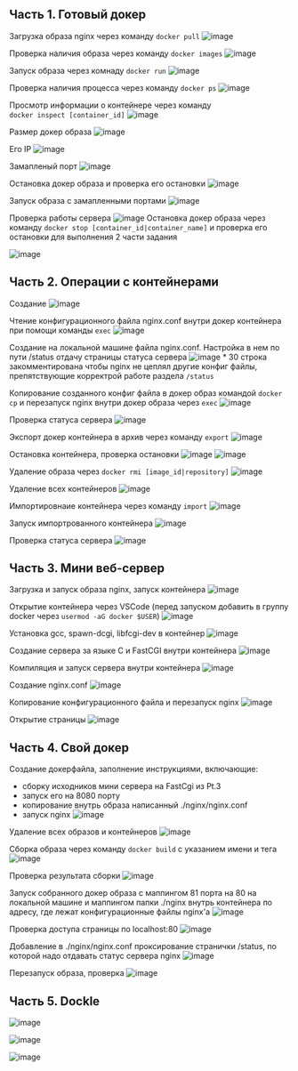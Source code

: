 ## Часть 1. Готовый докер

 Загрузка образа nginx через команду `docker pull`
![image](resources/1.1.png)

Проверка наличия образа через команду `docker images`
![image](resources/1.2.png)

Запуск образа через комнаду `docker run`
![image](resources/1.3.png)

Проверка наличия процесса через команду `docker ps`
![image](resources/1.4.png)

Просмотр информации о контейнере через команду \
`docker inspect [container_id]`
![image](resources/1.5.png)

Размер докер образа
![image](resources/1.6.png)

Его IP
![image](resources/1.7.png)

Замапленый порт
![image](resources/1.8.png)

Остановка докер образа и проверка его остановки
![image](resources/1.9.png)

Запуск образа с замапленными портами
![image](resources/1.10.png)

Проверка работы сервера
![image](resources/1.11.png)
Остановка докер образа через команду `docker stop [container_id|container_name]` и проверка его остановки для выполнения 2 части задания

![image](resources/1.12.png)

## Часть 2. Операции с контейнерами


Создание
![image](resources/2.1.png)

Чтение конфигурационного файла nginx.conf внутри докер контейнера при помощи команды `exec`
![image](resources/2.2.png)

Создание на локальной машине файла nginx.conf. Настройка в нем по пути /status отдачу страницы статуса сервера
![image](resources/2.2.1.png)
    * 30 строка закомментирована чтобы nginx не цеплял другие конфиг файлы, препятствующие корректрой работе раздела `/status`

Копирование созданного конфиг файла в докер образ командой `docker cp` и перезапуск nginx внутри докер образа через `exec`
![image](resources/2.3.png)

Проверка статуса сервера
![image](resources/2.4.png)

Экспорт докер контейнера в архив через команду `export`
![image](resources/2.5.png)

Остановка контейнера, проверка остановки
![image](resources/2.6.png)
![image](resources/2.7.png)

Удаление образа через `docker rmi [image_id|repository]` 
![image](resources/2.8.png)

Удаление всех контейнеров
![image](resources/2.9.png)

Импортировнаие контейнера через команду `import`
![image](resources/2.10.png)

Запуск импортрованного контейнера
![image](resources/2.11.png)

Проверка статуса сервера
![image](resources/2.12.png)


## Часть 3. Мини веб-сервер


Загрузка и запуск образа nginx, запуск контейнера
![image](resources/3.1.png)

Открытие контейнера через VSCode (перед запуском добавить в группу docker через `usermod -aG docker $USER`)
![image](resources/3.2.png)

Установка gcc, spawn-dcgi, libfcgi-dev в контейнер
![image](resources/3.3.png)

Создание сервера за языке С и FastCGI внутри контейнера
![image](resources/3.5.png)

Компиляция и запуск сервера внутри контейнера
![image](resources/3.6.png)

Создание nginx.conf
![image](resources/3.4.png)

Копирование конфигурационного файла и перезапуск nginx
![image](resources/3.7.png)

Открытие страницы
![image](resources/3.8.png)




## Часть 4. Свой докер

Создание докерфайла, заполнение инструкциями, включающие:
 - сборку исходников мини сервера на FastCgi из Pt.3
 - запуск его на 8080 порту
 - копирование внутрь образа написанный ./nginx/nginx.conf
 - запуск nginx
![image](resources/4.1.png)

Удаление всех образов и контейнеров
![image](resources/4.2.png)

Сборка образа через команду `docker build` с указанием имени и тега
![image](resources/4.3.png)

Проверка результата сборки
![image](resources/4.4.png)

Запуск собранного докер образа с маппингом 81 порта на 80 на локальной машине и маппингом папки ./nginx внутрь контейнера по адресу, где лежат конфигурационные файлы nginx'а
![image](resources/4.5.png)

Проверка  доступа страницы по localhost:80
![image](resources/4.6.png)

Добавление в ./nginx/nginx.conf проксирование странички /status, по которой надо отдавать статус сервера nginx
![image](resources/4.7.png)

Перезапуск образа, проверка
![image](resources/4.8.png)



## Часть 5. Dockle


![image](resources/)


![image](resources/)


![image](resources/)